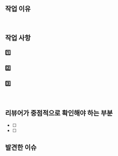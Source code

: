## 작업 이유

<br/>

## 작업 사항

### 1️⃣

### 2️⃣

### 3️⃣

<br/>

## 리뷰어가 중점적으로 확인해야 하는 부분

- [ ]
- [ ]
  <br/>

## 발견한 이슈